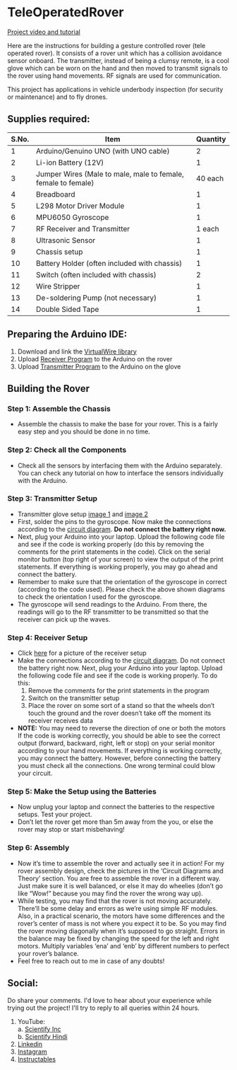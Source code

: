 # TeleOperatedRover

[Project video and tutorial](https://www.youtube.com/watch?v=dcaPVJwRSpw)

Here are the instructions for building a gesture controlled rover (tele operated rover). It consists of a rover unit which has a collision avoidance sensor onboard. The transmitter, instead of being a clumsy remote, is a cool glove which can be worn on the hand and then moved to transmit signals to the rover using hand movements. RF signals are used for communication.

This project has applications in vehicle underbody inspection (for security or maintenance) and to fly drones.


## Supplies required: <br />
S.No. | Item | Quantity
----- | ---- | --------
1 | Arduino/Genuino UNO (with UNO cable) | 2
2 | Li-ion Battery (12V) | 1
3 | Jumper Wires (Male to male, male to female, female to female) | 40 each
4 | Breadboard | 1
5 | L298 Motor Driver Module | 1
6 | MPU6050 Gyroscope | 1
7 | RF Receiver and Transmitter | 1 each
8 | Ultrasonic Sensor | 1
9 | Chassis setup | 1
10 | Battery Holder (often included with chassis) | 1
11 | Switch (often included with chassis) | 2
12 | Wire Stripper | 1
13 | De-soldering Pump (not necessary) | 1
14 | Double Sided Tape | 1


## Preparing the Arduino IDE: <br />
1. Download and link the [VirtualWire library](https://drive.google.com/file/d/1F_sQFRT4lsN5dUKXJdckl21weMJFzy1P/view?usp=sharing) <br />
2. Upload [Receiver Program](receiver_project_night_Analog_rovervideo.ino) to the Arduino on the rover <br />
3. Upload [Transmitter Program](transmitter_code_rovervideo.ino) to the Arduino on the glove <br />


## Building the Rover

### Step 1: Assemble the Chassis
- Assemble the chassis to make the base for your rover. This is a fairly easy step and you should be done in no time.

### Step 2: Check all the Components
- Check all the sensors by interfacing them with the Arduino separately. You can check any tutorial on how to interface the sensors individually with the Arduino.

### Step 3: Transmitter Setup
- Transmitter glove setup [image 1](https://user-images.githubusercontent.com/44669235/119938738-7c8ea200-bfaa-11eb-9cef-a57d17f44eff.png) and [image 2](https://user-images.githubusercontent.com/44669235/119938744-7f899280-bfaa-11eb-8b56-ad50a875fe1f.png)
- First, solder the pins to the gyroscope. Now make the connections according to the [circuit diagram](https://user-images.githubusercontent.com/44669235/119938773-89ab9100-bfaa-11eb-9ea7-5a9ccf9417f0.png). **Do not connect the battery right now.**
- Next, plug your Arduino into your laptop. Upload the following code file and see if the code is working properly (do this by removing the comments for the print statements in the code). Click on the serial monitor button (top right of your screen) to view the output of the print statements. If everything is working properly, you may go ahead and connect the battery.
- Remember to make sure that the orientation of the gyroscope in correct (according to the code used). Please check the above shown diagrams to check the orientation I used for the gyroscope.
- The gyroscope will send readings to the Arduino. From there, the readings will go to the RF transmitter to be transmitted so that the receiver can pick up the waves.

### Step 4: Receiver Setup
- Click [here](https://user-images.githubusercontent.com/44669235/119938726-74cefd80-bfaa-11eb-9be5-cc4ac54b3a45.png) for a picture of the receiver setup
- Make the connections according to the [circuit diagram](https://user-images.githubusercontent.com/44669235/119938770-87e1cd80-bfaa-11eb-9733-43d8758b6401.png). Do not connect the battery right now. Next, plug your Arduino into your laptop. Upload the following code file and see if the code is working properly. To do this:
  1. Remove the comments for the print statements in the program
  2. Switch on the transmitter setup
  3. Place the rover on some sort of a stand so that the wheels don’t touch the ground and the rover doesn’t take off the moment its receiver receives data
- **NOTE:** You may need to reverse the direction of one or both the motors If the code is working correctly, you should be able to see the correct output (forward, backward, right, left or stop) on your serial monitor according to your hand movements. If everything is working correctly, you may connect the battery. However, before connecting the battery you must check all the connections. One wrong terminal could blow your circuit.

### Step 5: Make the Setup using the Batteries
- Now unplug your laptop and connect the batteries to the respective setups. Test your project.
- Don’t let the rover get more than 5m away from the you, or else the rover may stop or start misbehaving!

### Step 6: Assembly
- Now it’s time to assemble the rover and actually see it in action! For my rover assembly design, check the pictures in the ‘Circuit Diagrams and Theory’ section. You are free to assemble the rover in a different way. Just make sure it is well balanced, or else it may do wheelies (don’t go like “Wow!” because you may find the rover the wrong way up).
- While testing, you may find that the rover is not moving accurately. There’ll be some delay and errors as we’re using simple RF modules. Also, in a practical scenario, the motors have some differences and the rover’s center of mass is not where you expect it to be. So you may find the rover moving diagonally when it’s supposed to go straight. Errors in the balance may be fixed by changing the speed for the left and right motors. Multiply variables ‘ena’ and ‘enb’ by different numbers to perfect your rover’s balance.
- Feel free to reach out to me in case of any doubts!


## Social: <br />
Do share your comments. I'd love to hear about your experience while trying out the project! I'll try to reply to all queries within 24 hours.
1. YouTube: <br />
    a. [Scientify Inc](https://www.youtube.com/c/scientifyinc) <br />
    b. [Scientify Hindi](https://www.youtube.com/c/scientifyhindi) <br />
2. [Linkedin](https://www.linkedin.com/in/arhangoyal/) <br />
3. [Instagram](https://www.instagram.com/scientifyinc_/) <br />
4. [Instructables](https://www.instructables.com/member/Scientify%20Inc/instructables/) <br />
